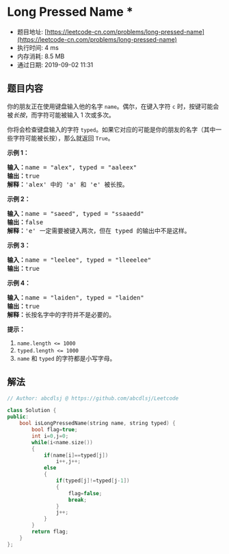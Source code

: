 # Long Pressed Name *
- 题目地址: [https://leetcode-cn.com/problems/long-pressed-name](https://leetcode-cn.com/problems/long-pressed-name)
- 执行时间: 4 ms
- 内存消耗: 8.5 MB
- 通过日期: 2019-09-02 11:31

## 题目内容
<p>你的朋友正在使用键盘输入他的名字 <code>name</code>。偶尔，在键入字符 <code>c</code> 时，按键可能会被<em>长按</em>，而字符可能被输入 1 次或多次。</p>

<p>你将会检查键盘输入的字符 <code>typed</code>。如果它对应的可能是你的朋友的名字（其中一些字符可能被长按），那么就返回 <code>True</code>。</p>



<p><strong>示例 1：</strong></p>

<pre><strong>输入：</strong>name = "alex", typed = "aaleex"
<strong>输出：</strong>true
<strong>解释：</strong>'alex' 中的 'a' 和 'e' 被长按。
</pre>

<p><strong>示例 2：</strong></p>

<pre><strong>输入：</strong>name = "saeed", typed = "ssaaedd"
<strong>输出：</strong>false
<strong>解释：</strong>'e' 一定需要被键入两次，但在 typed 的输出中不是这样。
</pre>

<p><strong>示例 3：</strong></p>

<pre><strong>输入：</strong>name = "leelee", typed = "lleeelee"
<strong>输出：</strong>true
</pre>

<p><strong>示例 4：</strong></p>

<pre><strong>输入：</strong>name = "laiden", typed = "laiden"
<strong>输出：</strong>true
<strong>解释：</strong>长按名字中的字符并不是必要的。
</pre>



<p><strong>提示：</strong></p>

<ol>
	<li><code>name.length <= 1000</code></li>
	<li><code>typed.length <= 1000</code></li>
	<li><code>name</code> 和 <code>typed</code> 的字符都是小写字母。</li>
</ol>






## 解法
```cpp
// Author: abcdlsj @ https://github.com/abcdlsj/Leetcode

class Solution {
public:
    bool isLongPressedName(string name, string typed) {
        bool flag=true;
        int i=0,j=0;
        while(i<name.size())
        {
            if(name[i]==typed[j])
                i++,j++;
            else
            {
                if(typed[j]!=typed[j-1])
                {
                    flag=false;
                    break;
                }
                j++;
            }
        }
        return flag;
    }
};

```